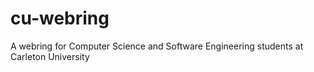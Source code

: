 # cu-webring
A webring for Computer Science and Software Engineering students at Carleton University
